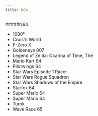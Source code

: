 ```yaml
---
title: N64
---
```


#####N64

- 1080°
- Cruis'n World
- F-Zero X
- Goldeneye 007
- Legend of Zelda: Ocarina of Time, The
- Mario Kart 64
- Pilotwings 64
- Star Wars Episode 1 Racer
- Star Wars Rogue Squadron
- Star Wars Shadows of the Empire
- Starfox 64
- Super Mario 64
- Super Mario 64
- Turok
- Wave Race 65
